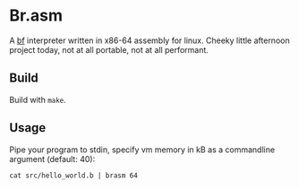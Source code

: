 # Br.asm

A [bf](https://en.wikipedia.org/wiki/Brainfuck) interpreter written in x86-64 assembly for linux.
Cheeky little afternoon project today, not at all portable, not at all performant.

## Build

Build with `make`.

## Usage

Pipe your program to stdin, specify vm memory in kB as a commandline argument (default: 40):

```
cat src/hello_world.b | brasm 64
```
